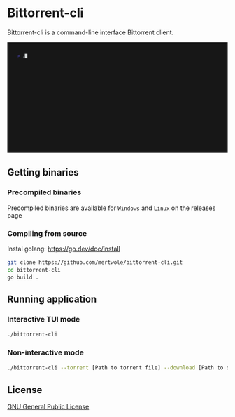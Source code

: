# Bittorrent-cli

Bittorrent-cli is a command-line interface Bittorrent client.

![Demo](./vhs/demo.gif)

## Getting binaries

### Precompiled binaries

Precompiled binaries are available for `Windows` and `Linux` on the releases page

### Compiling from source 

Instal golang: https://go.dev/doc/install

```bash
git clone https://github.com/mertwole/bittorrent-cli.git
cd bittorrent-cli
go build .
```

## Running application

### Interactive TUI mode

```bash
./bittorrent-cli
```

### Non-interactive mode

```bash
./bittorrent-cli --torrent [Path to torrent file] --download [Path to download folder] --interactive false
```

## License

[GNU General Public License](LICENSE)